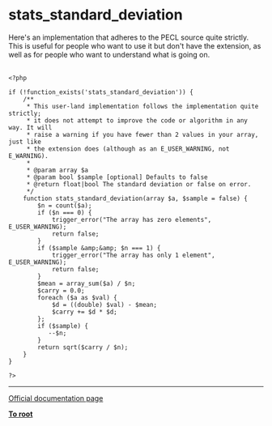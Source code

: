 # stats_standard_deviation



Here&apos;s an implementation that adheres to the PECL source quite strictly. This is useful for people who want to use it but don&apos;t have the extension, as well as for people who want to understand what is going on.<br><br>

```
<?php

if (!function_exists('stats_standard_deviation')) {
    /**
     * This user-land implementation follows the implementation quite strictly;
     * it does not attempt to improve the code or algorithm in any way. It will
     * raise a warning if you have fewer than 2 values in your array, just like
     * the extension does (although as an E_USER_WARNING, not E_WARNING).
     * 
     * @param array $a 
     * @param bool $sample [optional] Defaults to false
     * @return float|bool The standard deviation or false on error.
     */
    function stats_standard_deviation(array $a, $sample = false) {
        $n = count($a);
        if ($n === 0) {
            trigger_error("The array has zero elements", E_USER_WARNING);
            return false;
        }
        if ($sample &amp;&amp; $n === 1) {
            trigger_error("The array has only 1 element", E_USER_WARNING);
            return false;
        }
        $mean = array_sum($a) / $n;
        $carry = 0.0;
        foreach ($a as $val) {
            $d = ((double) $val) - $mean;
            $carry += $d * $d;
        };
        if ($sample) {
           --$n;
        }
        return sqrt($carry / $n);
    }
}

?>
```
  

---

[Official documentation page](https://www.php.net/manual/en/function.stats-standard-deviation.php)

**[To root](/README.md)**